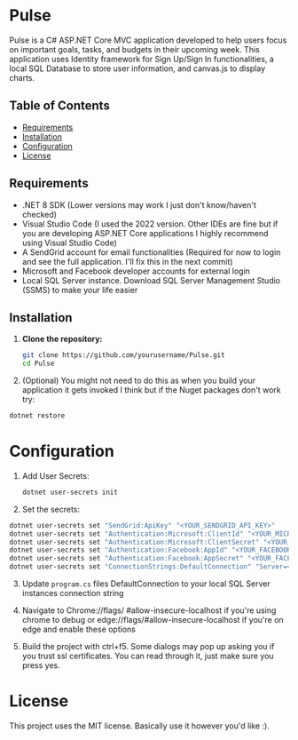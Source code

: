 # Pulse

Pulse is a C# ASP.NET Core MVC application developed to help users focus on important goals, tasks, and budgets in their upcoming week. This application uses Identity framework for Sign Up/Sign In functionalities, a local SQL Database to store user information, and canvas.js to display charts.

## Table of Contents

- [Requirements](#requirements)
- [Installation](#installation)
- [Configuration](#configuration)
- [License](#license)

## Requirements

- .NET 8 SDK (Lower versions may work I just don't know/haven't checked)
- Visual Studio Code (I used the 2022 version. Other IDEs are fine but if you are developing ASP.NET Core applications I highly recommend using Visual Studio Code)
- A SendGrid account for email functionalities (Required for now to login and see the full application. I'll fix this in the next commit)
- Microsoft and Facebook developer accounts for external login
- Local SQL Server instance. Download SQL Server Management Studio (SSMS) to make your life easier

## Installation

1. **Clone the repository:**

   ```bash
   git clone https://github.com/yourusername/Pulse.git
   cd Pulse
   ```

2. (Optional) You might not need to do this as when you build your application it gets invoked I think but if the Nuget packages don't work try:

  ```bash
  dotnet restore
  ```

# Configuration

1. Add User Secrets:

   ```bash
   dotnet user-secrets init
   ```

2. Set the secrets:

  ```bash
  dotnet user-secrets set "SendGrid:ApiKey" "<YOUR_SENDGRID_API_KEY>"
  dotnet user-secrets set "Authentication:Microsoft:ClientId" "<YOUR_MICROSOFT_CLIENT_ID>"
  dotnet user-secrets set "Authentication:Microsoft:ClientSecret" "<YOUR_MICROSOFT_CLIENT_SECRET>"
  dotnet user-secrets set "Authentication:Facebook:AppId" "<YOUR_FACEBOOK_APP_ID>"
  dotnet user-secrets set "Authentication:Facebook:AppSecret" "<YOUR_FACEBOOK_APP_SECRET>"
  dotnet user-secrets set "ConnectionStrings:DefaultConnection" "Server=<YOUR_SERVER>;Database=<YOUR_DATABASE>;User Id=<YOUR_USER_ID>;Password=<YOUR_PASSWORD>;"
  ```

3. Update `program.cs` files DefaultConnection to your local SQL Server instances connection string

4. Navigate to Chrome://flags/ #allow-insecure-localhost if you're using chrome to debug or edge://flags/#allow-insecure-localhost if you're on edge and enable these options

5. Build the project with ctrl+f5. Some dialogs may pop up asking you if you trust ssl certificates. You can read through it, just make sure you press yes.

# License

This project uses the MIT license. Basically use it however you'd like :).


